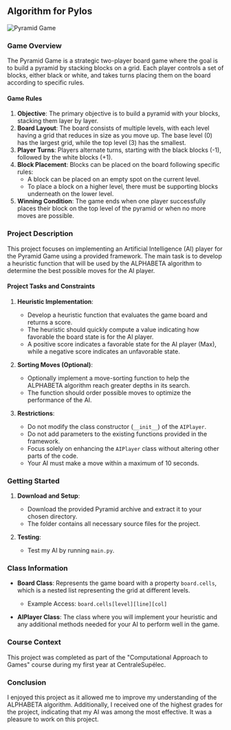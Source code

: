 ## Algorithm for Pylos

![Pyramid Game](https://www.google.com/url?sa=i&url=https%3A%2F%2Fwww.artofplay.com%2Fproducts%2Fpylos&psig=AOvVaw0-sRk6B1tvp_psNbRPPqkG&ust=1723197676748000&source=images&cd=vfe&opi=89978449&ved=0CBEQjRxqFwoTCLCXnd6R5YcDFQAAAAAdAAAAABAE![image](https://github.com/user-attachments/assets/45af2ad3-08bd-42d8-9ebf-dbcc6d34864e))

### Game Overview

The Pyramid Game is a strategic two-player board game where the goal is to build a pyramid by stacking blocks on a grid. Each player controls a set of blocks, either black or white, and takes turns placing them on the board according to specific rules.

#### Game Rules

1. **Objective**: The primary objective is to build a pyramid with your blocks, stacking them layer by layer.
2. **Board Layout**: The board consists of multiple levels, with each level having a grid that reduces in size as you move up. The base level (0) has the largest grid, while the top level (3) has the smallest.
3. **Player Turns**: Players alternate turns, starting with the black blocks (-1), followed by the white blocks (+1).
4. **Block Placement**: Blocks can be placed on the board following specific rules:
   - A block can be placed on an empty spot on the current level.
   - To place a block on a higher level, there must be supporting blocks underneath on the lower level.
5. **Winning Condition**: The game ends when one player successfully places their block on the top level of the pyramid or when no more moves are possible.

### Project Description

This project focuses on implementing an Artificial Intelligence (AI) player for the Pyramid Game using a provided framework. The main task is to develop a heuristic function that will be used by the ALPHABETA algorithm to determine the best possible moves for the AI player.

#### Project Tasks and Constraints

1. **Heuristic Implementation**: 
   - Develop a heuristic function that evaluates the game board and returns a score.
   - The heuristic should quickly compute a value indicating how favorable the board state is for the AI player.
   - A positive score indicates a favorable state for the AI player (Max), while a negative score indicates an unfavorable state.

2. **Sorting Moves (Optional)**: 
   - Optionally implement a move-sorting function to help the ALPHABETA algorithm reach greater depths in its search.
   - The function should order possible moves to optimize the performance of the AI.

3. **Restrictions**:
   - Do not modify the class constructor (`__init__`) of the `AIPlayer`.
   - Do not add parameters to the existing functions provided in the framework.
   - Focus solely on enhancing the `AIPlayer` class without altering other parts of the code.
   - Your AI must make a move within a maximum of 10 seconds.

### Getting Started

1. **Download and Setup**:
   - Download the provided Pyramid archive and extract it to your chosen directory.
   - The folder contains all necessary source files for the project.

2. **Testing**:
   - Test my AI by running `main.py`.

### Class Information

- **Board Class**: Represents the game board with a property `board.cells`, which is a nested list representing the grid at different levels.
  - Example Access: `board.cells[level][line][col]`

- **AIPlayer Class**: The class where you will implement your heuristic and any additional methods needed for your AI to perform well in the game.

### Course Context

This project was completed as part of the "Computational Approach to Games" course during my first year at CentraleSupélec.

### Conclusion

I enjoyed this project as it allowed me to improve my understanding of the ALPHABETA algorithm. Additionally, I received one of the highest grades for the project, indicating that my AI was among the most effective. It was a pleasure to work on this project.
